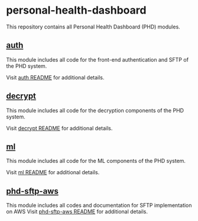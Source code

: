 # personal-health-dashboard

This repository contains all Personal Health Dashboard (PHD) modules.

## [auth](auth/)
This module includes all code for the front-end authentication and SFTP of the PHD system.

Visit [auth README](auth/README.md) for additional details.

## [decrypt](decrypt/)
This module includes all code for the decryption components of the PHD system.

Visit [decrypt README](decrypt/README.md) for additional details.

## [ml](ml/)
This module includes all code for the ML components of the PHD system.

Visit [ml README](ml/README.md) for additional details.

## [phd-sftp-aws](phd-sftp-aws/)
This module includes all codes and documentation for SFTP implementation on AWS
Visit [phd-sftp-aws README](phd-sftp-awsl/README.md) for additional details.